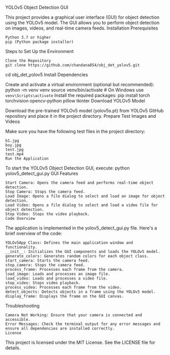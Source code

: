 YOLOv5 Object Detection GUI

This project provides a graphical user interface (GUI) for object detection using the YOLOv5 model. The GUI allows you to perform object detection on images, videos, and real-time camera feeds.
Installation
Prerequisites

    Python 3.7 or higher
    pip (Python package installer)

Steps to Set Up the Environment

    Clone the Repository
    git clone https://github.com/chandana854/obj_det_yolov5.git
cd obj_det_yolov5
Install Dependencies

Create and activate a virtual environment (optional but recommended):
python -m venv venv
source venv/bin/activate  # On Windows use `venv\Scripts\activate`
Install the required packages:
pip install torch torchvision opencv-python pillow tkinter
Download YOLOv5 Model

Download the pre-trained YOLOv5 model (yolov5s.pt) from YOLOv5 GitHub repository and place it in the project directory.
Prepare Test Images and Videos

Make sure you have the following test files in the project directory:

    b1.jpg
    boy.jpg
    test.jpg
    test.mp4
    Run the Application

To start the YOLOv5 Object Detection GUI, execute:
python yolov5_detect_gui.py
GUI Features

    Start Camera: Opens the camera feed and performs real-time object detection.
    Stop Camera: Stops the camera feed.
    Load Image: Opens a file dialog to select and load an image for object detection.
    Load Video: Opens a file dialog to select and load a video file for object detection.
    Stop Video: Stops the video playback.
    Code Overview

The application is implemented in the yolov5_detect_gui.py file. Here's a brief overview of the code:

    YOLOv5App Class: Defines the main application window and functionality.
    __init__: Initializes the GUI components and loads the YOLOv5 model.
    generate_colors: Generates random colors for each object class.
    start_camera: Starts the camera feed.
    stop_camera: Stops the camera feed.
    process_frame: Processes each frame from the camera.
    load_image: Loads and processes an image file.
    load_video: Loads and processes a video file.
    stop_video: Stops video playback.
    process_video: Processes each frame from the video.
    detect_objects: Detects objects in a frame using the YOLOv5 model.
    display_frame: Displays the frame on the GUI canvas.

Troubleshooting

    Camera Not Working: Ensure that your camera is connected and accessible.
    Error Messages: Check the terminal output for any error messages and ensure all dependencies are installed correctly.
    License

This project is licensed under the MIT License. See the LICENSE file for details.
